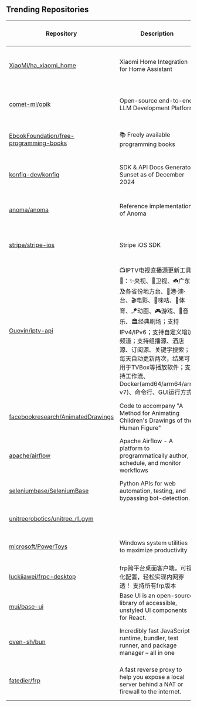 ## Trending Repositories

| Repository | Description | Language | Stars | Forks | Built By | Current Period Stars |
|------------|-------------|----------|-------|-------|----------|---------------------|
| [XiaoMi/ha_xiaomi_home](https://github.com/XiaoMi/ha_xiaomi_home) | Xiaomi Home Integration for Home Assistant | Python | 11579 | 494 | [topsworld](https://github.com/topsworld), [SusanPhevos](https://github.com/SusanPhevos), [CodeMakerLi](https://github.com/CodeMakerLi), [wheresrofl](https://github.com/wheresrofl), [hudsonbrendon](https://github.com/hudsonbrendon) | 2959 |
| [comet-ml/opik](https://github.com/comet-ml/opik) | Open-source end-to-end LLM Development Platform | Python | 2840 | 172 | [alexkuzmik](https://github.com/alexkuzmik), [andriidudar](https://github.com/andriidudar), [jverre](https://github.com/jverre), [thiagohora](https://github.com/thiagohora), [Lothiraldan](https://github.com/Lothiraldan) | 111 |
| [EbookFoundation/free-programming-books](https://github.com/EbookFoundation/free-programming-books) | 📚 Freely available programming books | HTML | 342018 | 62045 | [vhf](https://github.com/vhf), [eshellman](https://github.com/eshellman), [davorpa](https://github.com/davorpa), [MHM5000](https://github.com/MHM5000), [kadhirash](https://github.com/kadhirash) | 224 |
| [konfig-dev/konfig](https://github.com/konfig-dev/konfig) | SDK & API Docs Generator. Sunset as of December 2024 | TypeScript | 767 | 202 | [dphuang2](https://github.com/dphuang2), [eddiechayes](https://github.com/eddiechayes), [anhtuanbui2](https://github.com/anhtuanbui2), [konfig-publisher](https://github.com/konfig-publisher) | 207 |
| [anoma/anoma](https://github.com/anoma/anoma) | Reference implementation of Anoma | Elixir | 10305 | 463 | [mariari](https://github.com/mariari), [juped](https://github.com/juped), [agureev](https://github.com/agureev), [karbyshev](https://github.com/karbyshev), [m1dnight](https://github.com/m1dnight) | 4053 |
| [stripe/stripe-ios](https://github.com/stripe/stripe-ios) | Stripe iOS SDK | Swift | 2301 | 1001 | [jack-stripe](https://github.com/jack-stripe), [yuki-stripe](https://github.com/yuki-stripe), [davidme-stripe](https://github.com/davidme-stripe), [bg-stripe](https://github.com/bg-stripe), [kgaidis-stripe](https://github.com/kgaidis-stripe) | 49 |
| [Guovin/iptv-api](https://github.com/Guovin/iptv-api) | 📺IPTV电视直播源更新工具🚀：✨央视、📡卫视、☘️广东及各省份地方台、🌊港·澳·台、🎬电影、🎥咪咕、🏀体育、🪁动画、🎮游戏、🎵音乐、🏛经典剧场；支持IPv4/IPv6；支持自定义增加频道；支持组播源、酒店源、订阅源、关键字搜索；每天自动更新两次，结果可用于TVBox等播放软件；支持工作流、Docker(amd64/arm64/arm v7)、命令行、GUI运行方式 | IPTV live TV source update tool | Python | 9428 | 2011 | [Guovin](https://github.com/Guovin), [haohaitao](https://github.com/haohaitao) | 97 |
| [facebookresearch/AnimatedDrawings](https://github.com/facebookresearch/AnimatedDrawings) | Code to accompany "A Method for Animating Children's Drawings of the Human Figure" | Python | 11531 | 990 | [hjessmith](https://github.com/hjessmith), [sahirgomez1](https://github.com/sahirgomez1), [pringshia](https://github.com/pringshia), [hossinasaadi](https://github.com/hossinasaadi), [yihleego](https://github.com/yihleego) | 393 |
| [apache/airflow](https://github.com/apache/airflow) | Apache Airflow - A platform to programmatically author, schedule, and monitor workflows | Python | 37750 | 14411 | [potiuk](https://github.com/potiuk), [mistercrunch](https://github.com/mistercrunch), [kaxil](https://github.com/kaxil), [ashb](https://github.com/ashb), [mik-laj](https://github.com/mik-laj) | 31 |
| [seleniumbase/SeleniumBase](https://github.com/seleniumbase/SeleniumBase) | Python APIs for web automation, testing, and bypassing bot-detection. | Python | 6787 | 1033 | [mdmintz](https://github.com/mdmintz), [hiqqs](https://github.com/hiqqs), [piotrkochan](https://github.com/piotrkochan), [surevs](https://github.com/surevs), [stevemachacz](https://github.com/stevemachacz) | 624 |
| [unitreerobotics/unitree_rl_gym](https://github.com/unitreerobotics/unitree_rl_gym) |  | Python | 830 | 125 | [craipy-hub](https://github.com/craipy-hub), [cyoahs](https://github.com/cyoahs), [brook-bee](https://github.com/brook-bee) | 128 |
| [microsoft/PowerToys](https://github.com/microsoft/PowerToys) | Windows system utilities to maximize productivity | C# | 112581 | 6637 | [crutkas](https://github.com/crutkas), [bao-qian](https://github.com/bao-qian), [qianlifeng](https://github.com/qianlifeng), [jaimecbernardo](https://github.com/jaimecbernardo), [stefansjfw](https://github.com/stefansjfw) | 87 |
| [luckjiawei/frpc-desktop](https://github.com/luckjiawei/frpc-desktop) | frp跨平台桌面客户端，可视化配置，轻松实现内网穿透！ 支持所有frp版本 | Vue | 3616 | 237 | [luckjiawei](https://github.com/luckjiawei), [forestxieCode](https://github.com/forestxieCode) | 314 |
| [mui/base-ui](https://github.com/mui/base-ui) | Base UI is an open-source library of accessible, unstyled UI components for React. | TypeScript | 1186 | 61 | [michaldudak](https://github.com/michaldudak), [oliviertassinari](https://github.com/oliviertassinari), [mnajdova](https://github.com/mnajdova), [atomiks](https://github.com/atomiks) | 323 |
| [oven-sh/bun](https://github.com/oven-sh/bun) | Incredibly fast JavaScript runtime, bundler, test runner, and package manager – all in one | Zig | 74889 | 2799 | [Jarred-Sumner](https://github.com/Jarred-Sumner), [dylan-conway](https://github.com/dylan-conway), [paperdave](https://github.com/paperdave), [Electroid](https://github.com/Electroid), [nektro](https://github.com/nektro) | 34 |
| [fatedier/frp](https://github.com/fatedier/frp) | A fast reverse proxy to help you expose a local server behind a NAT or firewall to the internet. | Go | 88196 | 13522 | [fatedier](https://github.com/fatedier), [blizard863](https://github.com/blizard863), [GuyLewin](https://github.com/GuyLewin), [yuyulei](https://github.com/yuyulei), [maodanp](https://github.com/maodanp) | 79 |
